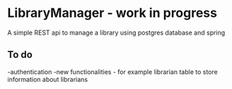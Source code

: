 # LibraryManager - work in progress
A simple REST api to manage a library using postgres database and spring

## To do
-authentication
-new functionalities - for example librarian table to store information about librarians
